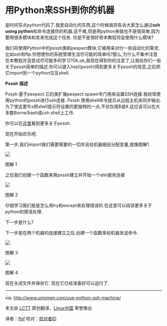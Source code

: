 用Python来SSH到你的机器
================================================================================
是时间写点python代码了.我爱自动化的东西,这个时候我将告诉大家怎么通过**ssh using python**和命令连接你的机器.这不难,但是用python来做也不是很简单,因为要用很多模块和库来完成这个任务. 你是不是很好奇本教程将会使用什么模块?

我们将使用Python中的pxssh类和pexpect模块,它被用来对付一些自动化的需求,比如ssh和ftp.你想使你的系统管理生活尽可能的简单吗?那么,为什么不集中注意在本教程并且尝试尽可能多的学习?Ok,ok,我现在得到你的注意了,让我给你们一些关于pxssh简单的描述.你可以键入hepl(pxssh)得到更多关于pxssh的信息,之后把它import到一个python交互shell.

**Pxssh 描述**

Pxssh 基于pexpect.它的类扩展pexpect.spawn专门用来设置SSH连接.我经常使用python的pxssh进行ssh连接. Pxssh 使用shell命令提示从远程主机来同步输出.为了使这更牛x把shell提示符设置的更独特的一点,不仅仅用$或#.这应该可以在大多数Borne/bash或csh shell上工作.

你可以在[这里][1]看到更多关于pxssh.

现在开始欢乐吧.

第一步,我们import我们需要需要的一切并且给机器细目分配变量,就像图解1.

![](http://180016988.r.cdn77.net/wp-content/uploads/2013/10/ssh1.png)

图解 1

之后我们创建一个函数来用pxssh建立并开始一个shh服务连接

![](http://180016988.r.cdn77.net/wp-content/uploads/2013/10/ssh2.png)

图解 2

仔细学习我们是是怎么用try和except来处理错误的.在这里可以阅读更多关于python的错误处理.

下一步是什么?


下一步是在两个机器的连接建立之后.创建一个函数来给机器发送命令.

![](http://180016988.r.cdn77.net/wp-content/uploads/2013/10/ssh3.png)

图解 3

![](http://180016988.r.cdn77.net/wp-content/uploads/2013/10/ssh4.png)

图解 4

现在关闭文件并保存它. 现在它已经准备好可以运行了.

--------------------------------------------------------------------------------

via: http://www.unixmen.com/use-python-ssh-machine/

本文由 [LCTT][] 原创翻译，[Linux中国][] 荣誉推出

译者：[flsf][] 校对：[校对者ID][]

[LCTT]:https://github.com/LCTT/TranslateProject
[Linux中国]:http://linux.cn/portal.php
[flsf]:http://linux.cn/space/flsf01
[校对者ID]:http://linux.cn/space/校对者ID

[1]:http://pexpect.sourceforge.net/pxssh.html
